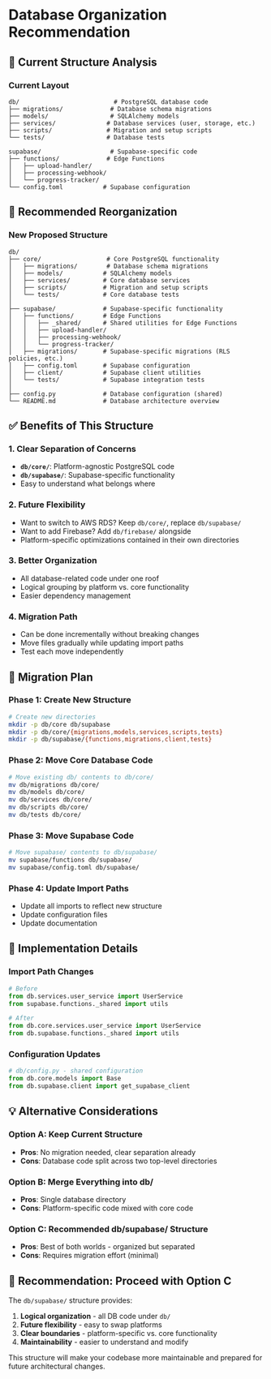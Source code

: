 # Database Organization Recommendation

## 🎯 **Current Structure Analysis**

### **Current Layout**
```
db/                          # PostgreSQL database code
├── migrations/             # Database schema migrations
├── models/                 # SQLAlchemy models
├── services/              # Database services (user, storage, etc.)
├── scripts/               # Migration and setup scripts
└── tests/                 # Database tests

supabase/                   # Supabase-specific code
├── functions/             # Edge Functions
│   ├── upload-handler/
│   ├── processing-webhook/
│   └── progress-tracker/
└── config.toml           # Supabase configuration
```

## 🔄 **Recommended Reorganization**

### **New Proposed Structure**
```
db/
├── core/                  # Core PostgreSQL functionality
│   ├── migrations/        # Database schema migrations
│   ├── models/           # SQLAlchemy models  
│   ├── services/         # Core database services
│   ├── scripts/          # Migration and setup scripts
│   └── tests/            # Core database tests
│
├── supabase/             # Supabase-specific functionality
│   ├── functions/        # Edge Functions
│   │   ├── _shared/      # Shared utilities for Edge Functions
│   │   ├── upload-handler/
│   │   ├── processing-webhook/
│   │   └── progress-tracker/
│   ├── migrations/       # Supabase-specific migrations (RLS policies, etc.)
│   ├── config.toml       # Supabase configuration
│   ├── client/           # Supabase client utilities
│   └── tests/            # Supabase integration tests
│
├── config.py             # Database configuration (shared)
└── README.md             # Database architecture overview
```

## ✅ **Benefits of This Structure**

### **1. Clear Separation of Concerns**
- **`db/core/`**: Platform-agnostic PostgreSQL code
- **`db/supabase/`**: Supabase-specific functionality
- Easy to understand what belongs where

### **2. Future Flexibility** 
- Want to switch to AWS RDS? Keep `db/core/`, replace `db/supabase/`
- Want to add Firebase? Add `db/firebase/` alongside
- Platform-specific optimizations contained in their own directories

### **3. Better Organization**
- All database-related code under one roof
- Logical grouping by platform vs. core functionality
- Easier dependency management

### **4. Migration Path**
- Can be done incrementally without breaking changes
- Move files gradually while updating import paths
- Test each move independently

## 🚀 **Migration Plan**

### **Phase 1: Create New Structure**
```bash
# Create new directories
mkdir -p db/core db/supabase
mkdir -p db/core/{migrations,models,services,scripts,tests}
mkdir -p db/supabase/{functions,migrations,client,tests}
```

### **Phase 2: Move Core Database Code**
```bash
# Move existing db/ contents to db/core/
mv db/migrations db/core/
mv db/models db/core/
mv db/services db/core/
mv db/scripts db/core/
mv db/tests db/core/
```

### **Phase 3: Move Supabase Code**
```bash
# Move supabase/ contents to db/supabase/
mv supabase/functions db/supabase/
mv supabase/config.toml db/supabase/
```

### **Phase 4: Update Import Paths**
- Update all imports to reflect new structure
- Update configuration files
- Update documentation

## 🔧 **Implementation Details**

### **Import Path Changes**
```python
# Before
from db.services.user_service import UserService
from supabase.functions._shared import utils

# After  
from db.core.services.user_service import UserService
from db.supabase.functions._shared import utils
```

### **Configuration Updates**
```python
# db/config.py - shared configuration
from db.core.models import Base
from db.supabase.client import get_supabase_client
```

## 💡 **Alternative Considerations**

### **Option A: Keep Current Structure** 
- **Pros**: No migration needed, clear separation already
- **Cons**: Database code split across two top-level directories

### **Option B: Merge Everything into db/**
- **Pros**: Single database directory
- **Cons**: Platform-specific code mixed with core code

### **Option C: Recommended db/supabase/ Structure**
- **Pros**: Best of both worlds - organized but separated
- **Cons**: Requires migration effort (minimal)

## 🎯 **Recommendation: Proceed with Option C**

The `db/supabase/` structure provides:
1. **Logical organization** - all DB code under `db/`
2. **Future flexibility** - easy to swap platforms
3. **Clear boundaries** - platform-specific vs. core functionality
4. **Maintainability** - easier to understand and modify

This structure will make your codebase more maintainable and prepared for future architectural changes. 
